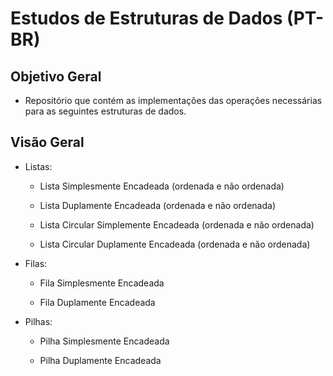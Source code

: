 # Estudos de Estruturas de Dados (PT-BR)

## Objetivo Geral

- Repositório que contém as implementações das operações necessárias para as seguintes estruturas de dados.

## Visão Geral

- Listas:

   - Lista Simplesmente Encadeada (ordenada e não ordenada)

   - Lista Duplamente Encadeada (ordenada e não ordenada)

   - Lista Circular Simplemente Encadeada (ordenada e não ordenada)

   - Lista Circular Duplamente Encadeada (ordenada e não ordenada)

- Filas:

   - Fila Simplesmente Encadeada 
   
   - Fila Duplamente Encadeada

- Pilhas:

   - Pilha Simplesmente Encadeada

   - Pilha Duplamente Encadeada



